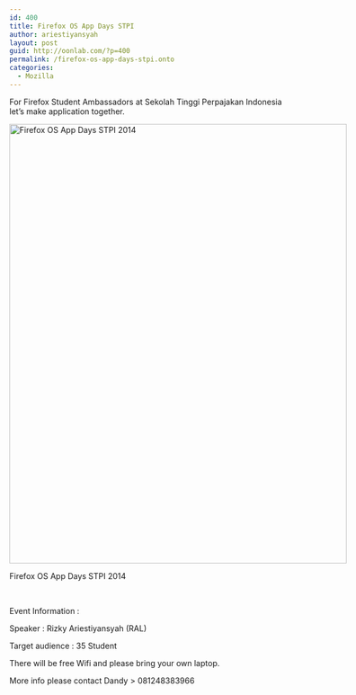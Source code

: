 ```yaml
---
id: 400
title: Firefox OS App Days STPI
author: ariestiyansyah
layout: post
guid: http://oonlab.com/?p=400
permalink: /firefox-os-app-days-stpi.onto
categories:
  - Mozilla
---
```

For Firefox Student Ambassadors at Sekolah Tinggi Perpajakan Indonesia let&#8217;s make application together.

<div id="attachment_402" style="width: 610px" class="wp-caption aligncenter">
  <a href="http://oonlab.com/wp-content/uploads/2014/10/event1.png"><img class="size-large wp-image-402" src="http://oonlab.com/wp-content/uploads/2014/10/event1-600x782.png" alt="Firefox OS App Days STPI 2014" width="600" height="782" /></a>
  
  <p class="wp-caption-text">
    Firefox OS App Days STPI 2014
  </p>
</div>

&nbsp;

Event Information :

Speaker : Rizky Ariestiyansyah (RAL)

Target audience : 35 Student

There will be free Wifi and please bring your own laptop.

More info please contact Dandy > 081248383966